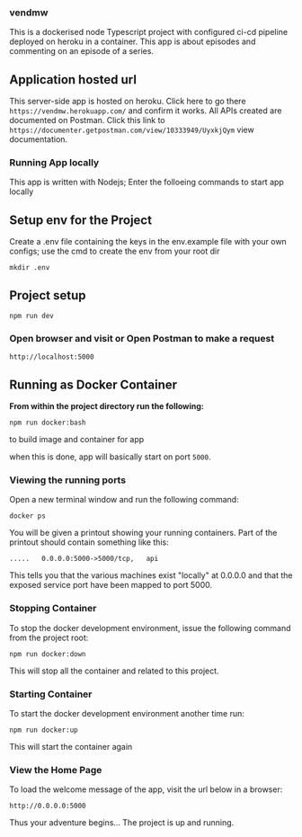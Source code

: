 ### vendmw
This is a dockerised node Typescript project with configured ci-cd pipeline deployed on heroku in a container.
This app is about episodes and commenting on an episode of a series.

## Application hosted url

This server-side app is hosted on heroku. Click here to go there `https://vendmw.herokuapp.com/` and confirm it works.
All APIs created are documented on Postman. Click this link to `https://documenter.getpostman.com/view/10333949/UyxkjQym` view documentation.

### Running App locally

This app is written with Nodejs; Enter the folloeing commands to start app locally
## Setup env for the Project

Create a .env file containing the keys in the env.example file with your own configs; use the cmd to create the env from your root dir

```
mkdir .env
```

## Project setup

```
npm run dev
```

### Open browser and visit or Open Postman to make a request

```
http://localhost:5000
```

## Running as Docker Container

**From within the project directory run the following:**

```
npm run docker:bash
```

to build image and container for app

when this is done, app will basically start on port `5000`.

### Viewing the running ports

Open a new terminal window and run the following command:

```
docker ps
```

You will be given a printout showing your running containers. Part of the printout should contain something like this:

```
.....   0.0.0.0:5000->5000/tcp,   api

```

This tells you that the various machines exist "locally" at 0.0.0.0 and that the exposed service port have been mapped to port 5000.

### Stopping Container

To stop the docker development environment, issue the following command from the project root:

```
npm run docker:down
```

This will stop all the container and related to this project.

### Starting Container

To start the docker development environment another time run:

```
npm run docker:up
```

This will start the container again

### View the Home Page

To load the welcome message of the app, visit the url below in a browser:

    http://0.0.0.0:5000

Thus your adventure begins... The project is up and running.
